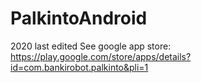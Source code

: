 # PalkintoAndroid
2020 last edited
See google app store: https://play.google.com/store/apps/details?id=com.bankirobot.palkinto&pli=1
